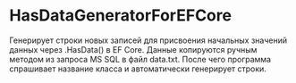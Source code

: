 # HasDataGeneratorForEFCore
Генерирует строки новых записей для присвоения начальных значений данных через .HasData() в EF Core.
Данные копируются ручным методом из запроса MS SQL в файл data.txt. После чего программа спрашивает название класса и автоматически генерирует строки.
